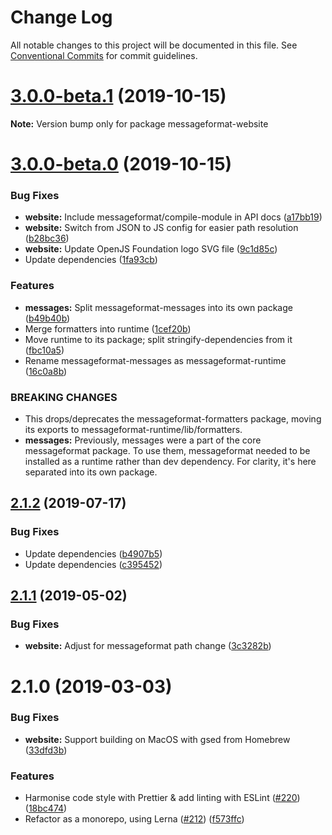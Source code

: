 # Change Log

All notable changes to this project will be documented in this file.
See [Conventional Commits](https://conventionalcommits.org) for commit guidelines.

# [3.0.0-beta.1](https://github.com/messageformat/messageformat/compare/messageformat-website@3.0.0-beta.0...messageformat-website@3.0.0-beta.1) (2019-10-15)

**Note:** Version bump only for package messageformat-website





# [3.0.0-beta.0](https://github.com/messageformat/messageformat/compare/messageformat-website@2.1.2...messageformat-website@3.0.0-beta.0) (2019-10-15)


### Bug Fixes

* **website:** Include messageformat/compile-module in API docs ([a17bb19](https://github.com/messageformat/messageformat/commit/a17bb198c6f9db1b6c355dfe095579b9d31272f1))
* **website:** Switch from JSON to JS config for easier path resolution ([b28bc36](https://github.com/messageformat/messageformat/commit/b28bc36cb9a95e1ab6a761636afe0e6e99b74895))
* **website:** Update OpenJS Foundation logo SVG file ([9c1d85c](https://github.com/messageformat/messageformat/commit/9c1d85c685e8f36600d391dae6bd04def655a28a))
* Update dependencies ([1fa93cb](https://github.com/messageformat/messageformat/commit/1fa93cb1fa48bbc05256171e8a27f7b934f4abb2))


### Features

* **messages:** Split messageformat-messages into its own package ([b49b40b](https://github.com/messageformat/messageformat/commit/b49b40bff1a7943a8f33b677705e873af1ccca54))
* Merge formatters into runtime ([1cef20b](https://github.com/messageformat/messageformat/commit/1cef20b576e14f46f268de6e9e1a688f00993f40))
* Move runtime to its package; split stringify-dependencies from it ([fbc10a5](https://github.com/messageformat/messageformat/commit/fbc10a5fed14ddde4170d4e20290497e2aaac3b9))
* Rename messageformat-messages as messageformat-runtime ([16c0a8b](https://github.com/messageformat/messageformat/commit/16c0a8b92be5bb917408df8addf00cec4ba2c9ba))


### BREAKING CHANGES

* This drops/deprecates the messageformat-formatters
package, moving its exports to messageformat-runtime/lib/formatters.
* **messages:** Previously, messages were a part of the core
messageformat package. To use them, messageformat needed to be installed
as a runtime rather than dev dependency. For clarity, it's here
separated into its own package.





## [2.1.2](https://github.com/messageformat/messageformat/compare/messageformat-website@2.1.1...messageformat-website@2.1.2) (2019-07-17)


### Bug Fixes

* Update dependencies ([b4907b5](https://github.com/messageformat/messageformat/commit/b4907b5))
* Update dependencies ([c395452](https://github.com/messageformat/messageformat/commit/c395452))





## [2.1.1](https://github.com/messageformat/messageformat/compare/messageformat-website@2.1.0...messageformat-website@2.1.1) (2019-05-02)


### Bug Fixes

* **website:** Adjust for messageformat path change ([3c3282b](https://github.com/messageformat/messageformat/commit/3c3282b))





# 2.1.0 (2019-03-03)


### Bug Fixes

* **website:** Support building on MacOS with gsed from Homebrew ([33dfd3b](https://github.com/messageformat/messageformat/commit/33dfd3b))


### Features

* Harmonise code style with Prettier & add linting with ESLint ([#220](https://github.com/messageformat/messageformat/issues/220)) ([18bc474](https://github.com/messageformat/messageformat/commit/18bc474))
* Refactor as a monorepo, using Lerna ([#212](https://github.com/messageformat/messageformat/issues/212)) ([f573ffc](https://github.com/messageformat/messageformat/commit/f573ffc))
